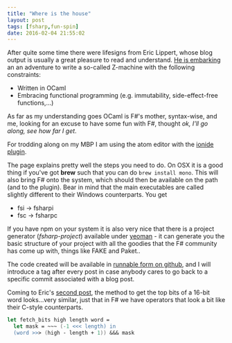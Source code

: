 ```yaml
---
title: "Where is the house"
layout: post
tags: [fsharp,fun-spin]
date: 2016-02-04 21:55:02
---
```


After quite some time there were lifesigns from Eric Lippert, whose blog output
is usually a great pleasure to read and understand.
[He is embarking][1] an an adventure to write a so-called Z-machine with the following
constraints:

* Written in OCaml
* Embracing functional programming (e.g. immutability, side-effect-free functions,...)

As far as my understanding goes OCaml is F#'s mother, syntax-wise, and me, looking
for an excuse to have some fun with F#, thought _ok, I'll go along, see how far I get_.

For trodding along on my MBP I am using the atom editor with the [ionide plugin][2].

The page explains pretty well the steps you need to do. On OSX it is a good thing if you've got __brew__ such that you can do `brew install mono`.
This will also bring F# onto the system, which should then be available on the path (and to the plugin). Bear in mind that the main executables are called slightly different to their Windows counterparts. You get

* fsi -> fsharpi
* fsc -> fsharpc

If you have npm on your system it is also very nice that there is a project generator (_fsharp-project_) available under [yeoman][3] - it can generate you the basic structure of your project with all the goodies that the F# community has come up with, things like FAKE and Paket..

The code created will be available in [runnable form on github][4], and I will introduce a tag after every post in case anybody cares to go back to a specific commit associated with a blog post.

Coming to Eric's [second post][5], the method to get the top bits of a 16-bit word looks...very similar, just that
in F# we have operators that look a bit like their C-style counterparts.


~~~fsharp
let fetch_bits high length word =
  let mask = ~~~ (-1 <<< length) in
  (word >>> (high - length + 1)) &&& mask
~~~

[1]: http://ericlippert.com/2016/02/01/west-of-house/
[2]: http://ionide.io
[3]: http://yeoman.io
[4]: https://github.com/flq/ionized-z-machine
[5]: http://ericlippert.com/2016/02/03/north-of-house/#more-3446
